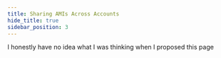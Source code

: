 ```yaml
---
title: Sharing AMIs Across Accounts
hide_title: true
sidebar_position: 3
---
```


I honestly have no idea what I was thinking when I proposed this page
